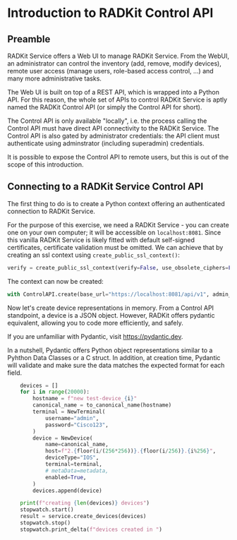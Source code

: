 # Introduction to RADKit Control API

## Preamble
RADKit Service offers a Web UI to manage RADKit Service. From the WebUI, an administrator can control the inventory (add, remove, modify devices), remote user access (manage users, role-based access control, ...) and many more administrative tasks.

The Web UI is built on top of a REST API, which is wrapped into a Python API. For this reason, the whole set of APIs to control RADKit Service is aptly named the RADKit Control API (or simply the Control API for short).

The Control API is only available "locally", i.e. the process calling the Control API must have direct API connectivity to the RADKit Service. The Control API is also gated by administrator credentials: the API client must authenticate using adminstrator (including superadmin) credentials.

It is possible to expose the Control API to remote users, but this is out of the scope of this introduction.

## Connecting to a RADKit Service Control API

The first thing to do is to create a Python context offering an authenticated connection to RADKit Service.

For the purpose of this exercise, we need a RADKit Service - you can create one on your own computer; it will be accessible on `localhost:8081`. Since this vanilla RADKit Service is likely fitted with default self-signed certificates, certificate validation must be omitted.
We can achieve that by creating an ssl context using `create_public_ssl_context()`:
```python
verify = create_public_ssl_context(verify=False, use_obsolete_ciphers=False)
```

The context can now be created:
```python
with ControlAPI.create(base_url="https://localhost:8081/api/v1", admin_name="superadmin", admin_password=password, http_client_kwargs=dict(verify=verify)) as service:
```

Now let's create device representations in memory. From a Control API standpoint, a device is a JSON object. However, RADKit offers pydantic equivalent, allowing you to code more efficiently, and safely.

If you are unfamiliar with Pydantic, visit https://pydantic.dev.

In a nutshell, Pydantic offers Python object representations similar to a Pyhthon Data Classes or a C struct. In addition, at creation time, Pydantic will validate and make sure the data matches the expected format for each field.



```python
    devices = []
    for i in range(20000):
        hostname = f"new test-device_{i}"
        canonical_name = to_canonical_name(hostname)
        terminal = NewTerminal(
            username="admin",
            password="Cisco123",
        )
        device = NewDevice(
            name=canonical_name,
            host=f"2.{floor(i/(256*256))}.{floor(i/256)}.{i%256}",
            deviceType="IOS",
            terminal=terminal,
            # metaData=metadata,
            enabled=True,
        )
        devices.append(device)

    print(f"creating {len(devices)} devices")
    stopwatch.start()
    result = service.create_devices(devices)
    stopwatch.stop()
    stopwatch.print_delta(f"devices created in ")
```

